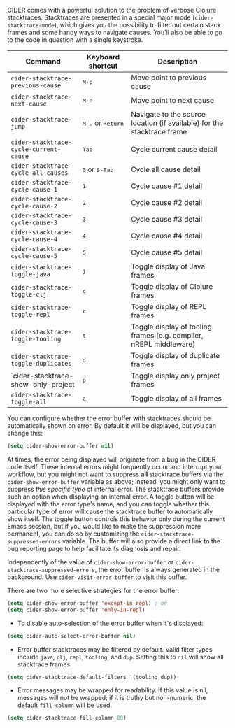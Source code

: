 CIDER comes with a powerful solution to the problem of verbose Clojure
stacktraces.  Stacktraces are presented in a special major mode
(`cider-stacktrace-mode`), which gives you the possibility to filter out certain
stack frames and some handy ways to navigate causes.  You'll also be able to go
to the code in question with a single keystroke.

Command                                | Keyboard shortcut                   | Description
---------------------------------------|-------------------------------------|--------------
`cider-stacktrace-previous-cause`      |<kbd>M-p</kbd>                       | Move point to previous cause
`cider-stacktrace-next-cause`          |<kbd>M-n</kbd>                       | Move point to next cause
`cider-stacktrace-jump`                |<kbd>M-.</kbd> or <kbd>Return</kbd>  | Navigate to the source location (if available) for the stacktrace frame
`cider-stacktrace-cycle-current-cause` |<kbd>Tab</kbd>                       | Cycle current cause detail
`cider-stacktrace-cycle-all-causes`    |<kbd>0</kbd> or <kbd>S-Tab</kbd>     | Cycle all cause detail
`cider-stacktrace-cycle-cause-1`       |<kbd>1</kbd>                         | Cycle cause #1 detail
`cider-stacktrace-cycle-cause-2`       |<kbd>2</kbd>                         | Cycle cause #2 detail
`cider-stacktrace-cycle-cause-3`       |<kbd>3</kbd>                         | Cycle cause #3 detail
`cider-stacktrace-cycle-cause-4`       |<kbd>4</kbd>                         | Cycle cause #4 detail
`cider-stacktrace-cycle-cause-5`       |<kbd>5</kbd>                         | Cycle cause #5 detail
`cider-stacktrace-toggle-java`         |<kbd>j</kbd>                         | Toggle display of Java frames
`cider-stacktrace-toggle-clj`          |<kbd>c</kbd>                         | Toggle display of Clojure frames
`cider-stacktrace-toggle-repl`         |<kbd>r</kbd>                         | Toggle display of REPL frames
`cider-stacktrace-toggle-tooling`      |<kbd>t</kbd>                         | Toggle display of tooling frames (e.g. compiler, nREPL middleware)
`cider-stacktrace-toggle-duplicates`   |<kbd>d</kbd>                         | Toggle display of duplicate frames
`cider-stacktrace-show-only-project    |<kbd>p</kbd>                         | Toggle display only project frames
`cider-stacktrace-toggle-all`          |<kbd>a</kbd>                         | Toggle display of all frames

You can configure whether the error buffer with stacktraces should be automatically
shown on error. By default it will be displayed, but you can change this:

```el
(setq cider-show-error-buffer nil)
```

At times, the error being displayed will originate from a bug in the
CIDER code itself. These internal errors might frequently occur and
interrupt your workflow, but you might not want to suppress **all**
stacktrace buffers via the `cider-show-error-buffer` variable as
above; instead, you might only want to suppress *this specific type*
of internal error. The stacktrace buffers provide such an option when
displaying an internal error. A toggle button will be displayed with
the error type's name, and you can toggle whether this particular type
of error will cause the stacktrace buffer to automatically show
itself.  The toggle button controls this behavior only during the
current Emacs session, but if you would like to make the suppression
more permanent, you can do so by customizing the
`cider-stacktrace-suppressed-errors` variable.  The buffer will also
provide a direct link to the bug reporting page to help facilitate its
diagnosis and repair.

Independently of the value of `cider-show-error-buffer` or `cider-stacktrace-suppressed-errors`,
the error buffer is always generated in the background. Use `cider-visit-error-buffer` to visit
this buffer.

There are two more selective strategies for the error buffer:

```el
(setq cider-show-error-buffer 'except-in-repl) ; or
(setq cider-show-error-buffer 'only-in-repl)
```

* To disable auto-selection of the error buffer when it's displayed:

```el
(setq cider-auto-select-error-buffer nil)
```

* Error buffer stacktraces may be filtered by default. Valid filter types
include `java`, `clj`, `repl`, `tooling`, and `dup`. Setting this to `nil` will
show all stacktrace frames.

```el
(setq cider-stacktrace-default-filters '(tooling dup))
```

* Error messages may be wrapped for readability. If this value is nil, messages
will not be wrapped; if it is truthy but non-numeric, the default `fill-column`
will be used.

```el
(setq cider-stacktrace-fill-column 80)
```
